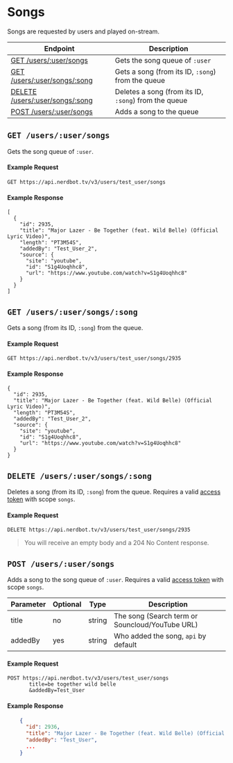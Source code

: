 # Songs
Songs are requested by users and played on-stream.

Endpoint|Description
---|---
[GET /users/:user/songs](#get-usersusersongs)|Gets the song queue of `:user`
[GET /users/:user/songs/:song](#get-usersusersongssong)|Gets a song (from its ID, `:song`) from the queue
[DELETE /users/:user/songs/:song](#delete-usersusersongssong)|Deletes a song (from its ID, `:song`) from the queue
[POST /users/:user/songs](#post-usersusersongs)|Adds a song to the queue

## `GET /users/:user/songs`
Gets the song queue of `:user`.
#### Example Request
    GET https://api.nerdbot.tv/v3/users/test_user/songs
#### Example Response
    [
      {
        "id": 2935,
        "title": "Major Lazer - Be Together (feat. Wild Belle) (Official Lyric Video)",
        "length": "PT3M54S",
        "addedBy": "Test_User_2",
        "source": {
          "site": "youtube",
          "id": "S1g4Uoqhhc8",
          "url": "https://www.youtube.com/watch?v=S1g4Uoqhhc8"
        }
      }
    ]
## `GET /users/:user/songs/:song`
Gets a song (from its ID, `:song`) from the queue.
#### Example Request
    GET https://api.nerdbot.tv/v3/users/test_user/songs/2935
#### Example Response
    {
      "id": 2935,
      "title": "Major Lazer - Be Together (feat. Wild Belle) (Official Lyric Video)",
      "length": "PT3M54S",
      "addedBy": "Test_User_2",
      "source": {
        "site": "youtube",
        "id": "S1g4Uoqhhc8",
        "url": "https://www.youtube.com/watch?v=S1g4Uoqhhc8"
      }
    }
    
## `DELETE /users/:user/songs/:song`
Deletes a song (from its ID, `:song`) from the queue.  Requires a valid [access token](../authentication.md) with scope `songs`.
#### Example Request
    DELETE https://api.nerdbot.tv/v3/users/test_user/songs/2935
> You will receive an empty body and a 204 No Content response.
    
## `POST /users/:user/songs`
Adds a song to the song queue of `:user`. Requires a valid [access token](../authentication.md) with scope `songs`.

Parameter|Optional|Type|Description
---|---|---|---
title|no|string|The song (Search term or Souncloud/YouTube URL)
addedBy|yes|string|Who added the song, `api` by default

#### Example Request
    POST https://api.nerdbot.tv/v3/users/test_user/songs
           title=be together wild belle
           &addedBy=Test_User

#### Example Response
```JSON
    {
      "id": 2936,
      "title": "Major Lazer - Be Together (feat. Wild Belle) (Official Lyric Video)",
      "addedBy": "Test_User",
      ...
    }
```
